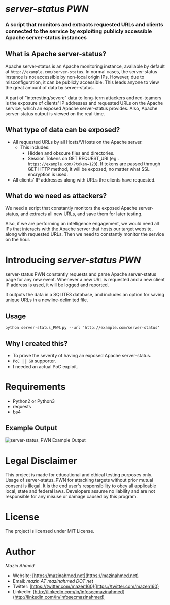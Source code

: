 *server-status PWN*
=====================

### A script that monitors and extracts requested URLs and clients connected to the service by exploiting publicly accessible Apache server-status instances ###


## What is Apache server-status? ##
Apache server-status is an Apache monitoring instance, available by default at `http://example.com/server-status`. In normal cases, the server-status instance is not accessible by non-local origin IPs. However, due to misconfiguration, it can be publicly accessible. This leads anyone to view the great amount of data by server-status.

A part of "interesting/severe" data to long-term attackers and red-teamers is the exposure of clients' IP addresses and requested URLs on the Apache service, which an exposed Apache server-status provides. Also, Apache server-status output is viewed on the real-time.

## What type of data can be exposed? ##
* All requested URLs by all Hosts/VHosts on the Apache server.
	* This includes:
		* Hidden and obscure files and directories.
		* Session Tokens on GET REQUEST_URI (eg.. `https://example.com/?token=123`). If tokens are passed through GET HTTP method, it will be exposed, no matter what SSL encryption is used.
* All clients' IP addresses along with URLs the clients have requested.

## What do we need as attackers? ##
We need a script that constantly monitors the exposed Apache server-status, and extracts all new URLs, and save them for later testing.

Also, if we are performing an intelligence engagement, we would need all IPs that interacts with the Apache server that hosts our target website, along with requested URLs. Then we need to constantly monitor the service on the hour.


# Introducing *server-status PWN* #
server-status PWN constantly requests and parse Apache server-status page for any new event. Whenever a new URL is requested and a new client IP address is used, it will be logged and reported.

It outputs the data in a SQLITE3 database, and includes an option for saving unique URLs in a newline-delimited file.


## **Usage** ##
`python server-status_PWN.py --url 'http://example.com/server-status'`


## **Why I created this?** ##
* To prove the severity of having an exposed Apache server-status. 
* `PoC || GO` supporter.
* I needed an actual PoC exploit.

# **Requirements** #
* Python2 or Python3
* requests
* bs4


## **Example Output** ##
![server-status_PWN Example Output](https://www.dropbox.com/s/rplstyr5lqlmxq5/server-status_PWN-Demo.png?dl=1)


# **Legal Disclaimer** #
This project is made for educational and ethical testing purposes only. Usage of server-status_PWN for attacking targets without prior mutual consent is illegal. It is the end user's responsibility to obey all applicable local, state and federal laws. Developers assume no liability and are not responsible for any misuse or damage caused by this program.


# **License** #
The project is licensed under MIT License.

# **Author** #
*Mazin Ahmed*
* Website: [https://mazinahmed.net](https://mazinahmed.net)
* Email: *mazin AT mazinahmed DOT net*
* Twitter: [https://twitter.com/mazen160](https://twitter.com/mazen160)
* Linkedin: [http://linkedin.com/in/infosecmazinahmed](http://linkedin.com/in/infosecmazinahmed)

